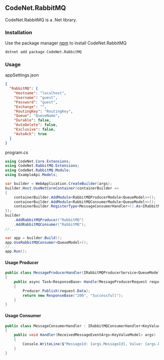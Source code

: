 ## CodeNet.RabbitMQ

CodeNet.RabbitMQ is a .Net library.

### Installation

Use the package manager [npm](https://www.nuget.org/packages/CodeNet.RabbitMQ/) to install CodeNet.RabbitMQ

```bash
dotnet add package CodeNet.RabbitMQ
```

### Usage
appSettings.json
```json
{
  "RabbitMQ": {
    "Hostname": "localhost",
    "Username": "guest",
    "Password": "guest",
    "Exchange": "",
    "RoutingKey": "RoutingKey",
    "Queue": "QueueName",
    "Durable": false,
    "AutoDelete": false,
    "Exclusive": false,
    "AutoAck": true
  }
}
```
program.cs
```csharp
using CodeNet.Core.Extensions;
using CodeNet.RabbitMQ.Extensions;
using CodeNet.RabbitMQ.Module;
using ExampleApi.Models;

var builder = WebApplication.CreateBuilder(args);
builder.Host.UseNetCoreContainer(containerBuilder =>
{
    containerBuilder.AddModule<RabbitMQProducerModule<QueueModel>>();
    containerBuilder.AddModule<RabbitMQConsumerModule<QueueModel>>();
    containerBuilder.RegisterType<MessageConsumerHandler>().As<IRabbitMQConsumerHandler<QueueModel>>().InstancePerLifetimeScope();
});
builder
    .AddRabbitMQProducer("RabbitMQ")
    .AddRabbitMQConsumer("RabbitMQ");
//...

var app = builder.Build();
app.UseRabbitMQConsumer<QueueModel>();
//...
app.Run();
```
#### Usage Producer
```csharp
public class MessageProducerHandler(IRabbitMQProducerService<QueueModel> Producer) : IRequestHandler<MessageProducerRequest, ResponseBase>
{
    public async Task<ResponseBase> Handle(MessageProducerRequest request, CancellationToken cancellationToken)
    {
        Producer.Publish(request.Data);
        return new ResponseBase("200", "Successfull");
    }
}
```
#### Usage Consumer
```csharp
public class MessageConsumerHandler : IRabbitMQConsumerHandler<KeyValueModel>
{
    public void Handler(ReceivedMessageEventArgs<KeyValueModel> args)
    {
        Console.WriteLine($"MessageId: {args.MessageId}, Value: {args.Data.Value}");
    }
}
```